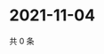 # 2021-11-04

共 0 条

<!-- BEGIN WEIBO -->
<!-- 最后更新时间 Thu Nov 04 2021 17:11:48 GMT+0800 (China Standard Time) -->

<!-- END WEIBO -->
